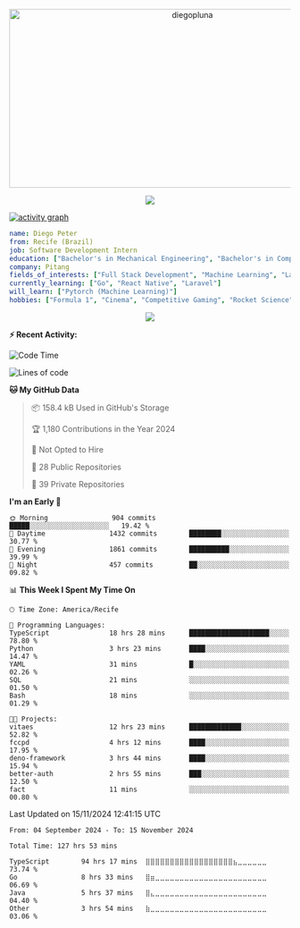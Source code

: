 <p align="center">
  <img src="https://socialify.git.ci/diegopluna/diegopluna/image?font=Inter&forks=1&issues=1&language=1&name=1&owner=1&pattern=Brick%20Wall&pulls=1&stargazers=1&theme=Dark" alt="diegopluna" width="640" height="320" />
</p>

<p align="center">
  <img src="https://github-profile-trophy.vercel.app/?username=diegopluna&theme=tokyonight&column=-1"/>
</p>

[![activity graph](https://github-readme-activity-graph.vercel.app/graph?username=diegopluna&theme=github-dark-dimmed&custom_title=diegopluna%20Activity%20Graph&hide_border=true)](https://github.com/ashutosh00710/github-readme-activity-graph)

```yaml
name: Diego Peter
from: Recife (Brazil)
job: Software Development Intern
education: ["Bachelor's in Mechanical Engineering", "Bachelor's in Computer Science"]
company: Pitang
fields_of_interests: ["Full Stack Development", "Machine Learning", "Large Language Models", "Computer Vision"]
currently_learning: ["Go", "React Native", "Laravel"]
will_learn: ["Pytorch (Machine Learning)"]
hobbies: ["Formula 1", "Cinema", "Competitive Gaming", "Rocket Science"]
```
<p align="center">
  <img src="https://music-profile.rayriffy.com/theme/dark.svg?uid=001361.7bf259d2dfb9456ca71b61612518bc5f.0128" />
</p>

**:zap: Recent Activity:**

<!--START_SECTION:activity-->
<!--END_SECTION:activity-->

<!--START_SECTION:waka-->
![Code Time](http://img.shields.io/badge/Code%20Time-124%20hrs%2045%20mins-blue)

![Lines of code](https://img.shields.io/badge/From%20Hello%20World%20I%27ve%20Written-3.8%20million%20lines%20of%20code-blue)

**🐱 My GitHub Data** 

> 📦 158.4 kB Used in GitHub's Storage 
 > 
> 🏆 1,180 Contributions in the Year 2024
 > 
> 🚫 Not Opted to Hire
 > 
> 📜 28 Public Repositories 
 > 
> 🔑 39 Private Repositories 
 > 
**I'm an Early 🐤** 

```text
🌞 Morning                904 commits         █████░░░░░░░░░░░░░░░░░░░░   19.42 % 
🌆 Daytime                1432 commits        ████████░░░░░░░░░░░░░░░░░   30.77 % 
🌃 Evening                1861 commits        ██████████░░░░░░░░░░░░░░░   39.99 % 
🌙 Night                  457 commits         ██░░░░░░░░░░░░░░░░░░░░░░░   09.82 % 
```


📊 **This Week I Spent My Time On** 

```text
🕑︎ Time Zone: America/Recife

💬 Programming Languages: 
TypeScript               18 hrs 28 mins      ████████████████████░░░░░   78.80 % 
Python                   3 hrs 23 mins       ████░░░░░░░░░░░░░░░░░░░░░   14.47 % 
YAML                     31 mins             █░░░░░░░░░░░░░░░░░░░░░░░░   02.26 % 
SQL                      21 mins             ░░░░░░░░░░░░░░░░░░░░░░░░░   01.50 % 
Bash                     18 mins             ░░░░░░░░░░░░░░░░░░░░░░░░░   01.29 % 

🐱‍💻 Projects: 
vitaes                   12 hrs 23 mins      █████████████░░░░░░░░░░░░   52.82 % 
fccpd                    4 hrs 12 mins       ████░░░░░░░░░░░░░░░░░░░░░   17.95 % 
deno-framework           3 hrs 44 mins       ████░░░░░░░░░░░░░░░░░░░░░   15.94 % 
better-auth              2 hrs 55 mins       ███░░░░░░░░░░░░░░░░░░░░░░   12.50 % 
fact                     11 mins             ░░░░░░░░░░░░░░░░░░░░░░░░░   00.80 % 
```


 Last Updated on 15/11/2024 12:41:15 UTC
<!--END_SECTION:waka-->

<!--START_SECTION:waka-simple-->

```text
From: 04 September 2024 - To: 15 November 2024

Total Time: 127 hrs 53 mins

TypeScript        94 hrs 17 mins  ⣿⣿⣿⣿⣿⣿⣿⣿⣿⣿⣿⣿⣿⣿⣿⣿⣿⣿⣦⣀⣀⣀⣀⣀⣀   73.74 %
Go                8 hrs 33 mins   ⣿⣶⣀⣀⣀⣀⣀⣀⣀⣀⣀⣀⣀⣀⣀⣀⣀⣀⣀⣀⣀⣀⣀⣀⣀   06.69 %
Java              5 hrs 37 mins   ⣿⣄⣀⣀⣀⣀⣀⣀⣀⣀⣀⣀⣀⣀⣀⣀⣀⣀⣀⣀⣀⣀⣀⣀⣀   04.40 %
Other             3 hrs 54 mins   ⣷⣀⣀⣀⣀⣀⣀⣀⣀⣀⣀⣀⣀⣀⣀⣀⣀⣀⣀⣀⣀⣀⣀⣀⣀   03.06 %
```

<!--END_SECTION:waka-simple-->
